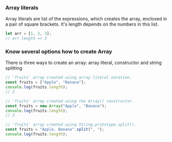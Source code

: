 <h3>Array literals</h3>
<p>Array literals are list of the expressions, which creates the array, enclosed in a pair of square brackets. It's length depends on the numbers in this list.</p>

```js
let arr = [1, 2, 3];
// arr.length => 3
```

<h3> Know several options how to create Array </h3>
<p>There is three ways to create an array: array literal, constructor and string splitting</p>

```js
// 'fruits' array created using array literal notation.
const fruits = ["Apple", "Banana"];
console.log(fruits.length);
// 2

// 'fruits' array created using the Array() constructor.
const fruits = new Array("Apple", "Banana");
console.log(fruits.length);
// 2

// 'fruits' array created using String.prototype.split().
const fruits = "Apple, Banana".split(", ");
console.log(fruits.length);
```
